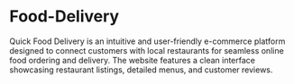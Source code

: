 # Food-Delivery
Quick Food Delivery is an intuitive and user-friendly e-commerce platform designed to connect customers with local restaurants for seamless online food ordering and delivery. The website features a clean interface showcasing restaurant listings, detailed menus, and customer reviews. 
